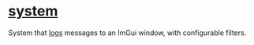 # [system](system.hpp)

System that [logs](../../functions/on_log.md) messages to an ImGui window, with configurable filters.